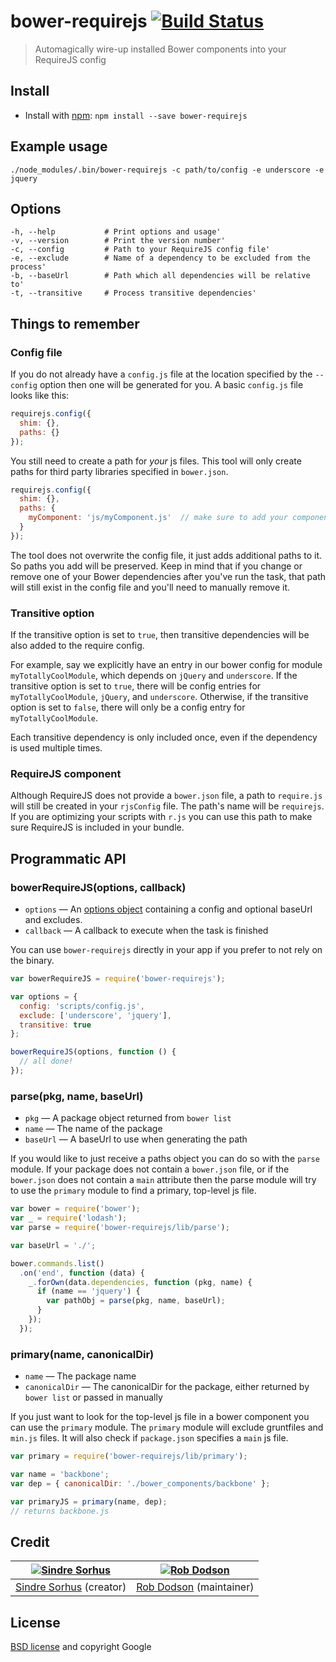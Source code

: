 # bower-requirejs [![Build Status](https://secure.travis-ci.org/yeoman/bower-requirejs.png?branch=master)](http://travis-ci.org/yeoman/bower-requirejs)

> Automagically wire-up installed Bower components into your RequireJS config


## Install

- Install with [npm](https://npmjs.org/package/grunt-bower-requirejs): `npm install --save bower-requirejs`


## Example usage

```
./node_modules/.bin/bower-requirejs -c path/to/config -e underscore -e jquery
```


## Options

```
-h, --help           # Print options and usage'
-v, --version        # Print the version number'
-c, --config         # Path to your RequireJS config file'
-e, --exclude        # Name of a dependency to be excluded from the process'
-b, --baseUrl        # Path which all dependencies will be relative to'
-t, --transitive     # Process transitive dependencies'
```


## Things to remember

### Config file

If you do not already have a `config.js` file at the location specified by the `--config` option then one will be generated for you. A basic `config.js` file looks like this:

``` js
requirejs.config({
  shim: {},
  paths: {}
});
```

You still need to create a path for *your* js files. This tool will only create paths for third party libraries specified in `bower.json`.

``` js
requirejs.config({
  shim: {},
  paths: {
    myComponent: 'js/myComponent.js'  // make sure to add your components!
  }
});
```

The tool does not overwrite the config file, it just adds additional paths to it. So paths you add will be preserved. Keep in mind that if you change or remove one of your Bower dependencies after you've run the task, that path will still exist in the config file and you'll need to manually remove it.

### Transitive option
If the transitive option is set to ```true```, then transitive dependencies will be also added to the require config.

For example, say we explicitly have an entry in our bower config for module ```myTotallyCoolModule```, which depends on ```jQuery``` and ```underscore```. If the transitive option is set to ```true```, there will be config entries for ```myTotallyCoolModule```, ```jQuery```, and ```underscore```. Otherwise, if the transitive option is set to ```false```, there will only be a config entry for ```myTotallyCoolModule```.

Each transitive dependency is only included once, even if the dependency is used multiple times.


### RequireJS component

Although RequireJS does not provide a `bower.json` file, a path to `require.js` will still be created in your `rjsConfig` file. The path's name will be `requirejs`. If you are optimizing your scripts with `r.js` you can use this path to make sure RequireJS is included in your bundle.


## Programmatic API

### bowerRequireJS(options, callback)

- `options` — An [options object](https://github.com/yeoman/bower-requirejs#options) containing a config and optional baseUrl and excludes.
- `callback` — A callback to execute when the task is finished

You can use `bower-requirejs` directly in your app if you prefer to not rely on the binary.

```js
var bowerRequireJS = require('bower-requirejs');

var options = {
  config: 'scripts/config.js',
  exclude: ['underscore', 'jquery'],
  transitive: true
};

bowerRequireJS(options, function () {
  // all done!
});
```


### parse(pkg, name, baseUrl)

- `pkg` — A package object returned from `bower list`
- `name` — The name of the package
- `baseUrl` — A baseUrl to use when generating the path

If you would like to just receive a paths object you can do so with the `parse` module. If your package does not contain a `bower.json` file, or if the `bower.json` does not contain a `main` attribute then the parse module will try to use the `primary` module to find a primary, top-level js file.

```js
var bower = require('bower');
var _ = require('lodash');
var parse = require('bower-requirejs/lib/parse');

var baseUrl = './';

bower.commands.list()
  .on('end', function (data) {
    _.forOwn(data.dependencies, function (pkg, name) {
      if (name == 'jquery') {
        var pathObj = parse(pkg, name, baseUrl);
      }
    });
  });
```

### primary(name, canonicalDir)

- `name` — The package name
- `canonicalDir` — The canonicalDir for the package, either returned by `bower list` or passed in manually

If you just want to look for the top-level js file in a bower component you can use the `primary` module. The `primary` module will exclude gruntfiles and `min.js` files. It will also check if `package.json` specifies a `main` js file.

```js
var primary = require('bower-requirejs/lib/primary');

var name = 'backbone';
var dep = { canonicalDir: './bower_components/backbone' };

var primaryJS = primary(name, dep);
// returns backbone.js
```

## Credit

[![Sindre Sorhus](http://gravatar.com/avatar/d36a92237c75c5337c17b60d90686bf9?s=144)](http://sindresorhus.com) | [![Rob Dodson](http://gravatar.com/avatar/95c3a3b33ea51545229c625bef42e343?s=144)](http://robdodson.me)
:---:|:---:
[Sindre Sorhus](http://sindresorhus.com) (creator) | [Rob Dodson](http://robdodson.me) (maintainer)


## License

[BSD license](http://opensource.org/licenses/bsd-license.php) and copyright Google
